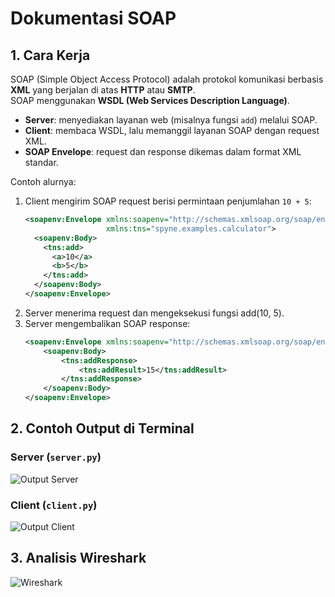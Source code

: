 # Dokumentasi SOAP

## 1. Cara Kerja
SOAP (Simple Object Access Protocol) adalah protokol komunikasi berbasis **XML** yang berjalan di atas **HTTP** atau **SMTP**.  
SOAP menggunakan **WSDL (Web Services Description Language)**.

- **Server**: menyediakan layanan web (misalnya fungsi `add`) melalui SOAP.  
- **Client**: membaca WSDL, lalu memanggil layanan SOAP dengan request XML.  
- **SOAP Envelope**: request dan response dikemas dalam format XML standar.  

Contoh alurnya:
1. Client mengirim SOAP request berisi permintaan penjumlahan `10 + 5`:
   ```xml
   <soapenv:Envelope xmlns:soapenv="http://schemas.xmlsoap.org/soap/envelope/"
                     xmlns:tns="spyne.examples.calculator">
     <soapenv:Body>
       <tns:add>
         <a>10</a>
         <b>5</b>
       </tns:add>
     </soapenv:Body>
   </soapenv:Envelope>
    ```
2. Server menerima request dan mengeksekusi fungsi add(10, 5).
3. Server mengembalikan SOAP response:
    ```xml
    <soapenv:Envelope xmlns:soapenv="http://schemas.xmlsoap.org/soap/envelope/">
        <soapenv:Body>
            <tns:addResponse>
                <tns:addResult>15</tns:addResult>
            </tns:addResponse>
        </soapenv:Body>
    </soapenv:Envelope>
    ```

## 2. Contoh Output di Terminal

### Server (`server.py`)
![Output Server](dokumentasi/soap/server.png)  

### Client (`client.py`)
![Output Client](dokumentasi/soap/client.png)


## 3. Analisis Wireshark

![Wireshark](dokumentasi/soap/wireshark.png)